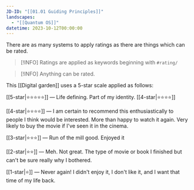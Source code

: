 ```yaml
---
JD-ID: "[[01.01 Guiding Principles]]"
landscapes:
  - "[[Quantum OS]]"
datetime: 2023-10-12T00:00:00
---
```

There are as many systems to apply ratings as there are things which can be rated.

> [!INFO] Ratings are applied as keywords beginning with `#rating/`

> [!INFO] Anything can be rated.
 
This [[Digital garden]] uses a 5-star scale applied as follows: 

[[5-star|⭐️⭐️⭐️⭐️⭐️]] — Life defining. Part of my identity. [[4-star|⭐️⭐️⭐️⭐️]]

[[4-star|⭐️⭐️⭐️⭐️]] — I am certain to recommend this enthusiastically to people I think would be interested. More than happy to watch it again. Very likely to buy the movie if I've seen it in the cinema.

[[3-star|⭐️⭐️⭐️]] — Run of the mill good. Enjoyed it

[[2-star|⭐️⭐️]] — Meh. Not great. The type of movie or book I finished but can't be sure really why I bothered.

[[1-star|⭐️]] — Never again! I didn't enjoy it, I don't like it, and I want that time of my life back.




